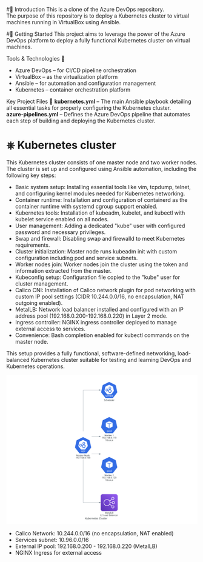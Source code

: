 #🚀 Introduction 
This is a clone of the Azure DevOps repository.  
The purpose of this repository is to deploy a Kubernetes cluster to virtual machines running in VirtualBox using Ansible.

#🔨 Getting Started
This project aims to leverage the power of the Azure DevOps platform to deploy a fully functional Kubernetes cluster on virtual machines.

Tools & Technologies 🔧
- Azure DevOps – for CI/CD pipeline orchestration
- VirtualBox – as the virtualization platform
- Ansible – for automation and configuration management
- Kubernetes – container orchestration platform

Key Project Files 📁
**kubernetes.yml** – The main Ansible playbook detailing all essential tasks for properly configuring the Kubernetes cluster.  
**azure-pipelines.yml** – Defines the Azure DevOps pipeline that automates each step of building and deploying the Kubernetes cluster.

# ⎈ Kubernetes cluster
This Kubernetes cluster consists of one master node and two worker nodes. The cluster is set up and configured using Ansible automation, including the following key steps:  
- Basic system setup: Installing essential tools like vim, tcpdump, telnet, and configuring kernel modules needed for Kubernetes networking.
- Container runtime: Installation and configuration of containerd as the container runtime with systemd cgroup support enabled.
- Kubernetes tools: Installation of kubeadm, kubelet, and kubectl with kubelet service enabled on all nodes.
- User management: Adding a dedicated "kube" user with configured password and necessary privileges.
- Swap and firewall: Disabling swap and firewalld to meet Kubernetes requirements.
- Cluster initialization: Master node runs kubeadm init with custom configuration including pod and service subnets.
- Worker nodes join: Worker nodes join the cluster using the token and information extracted from the master.
- Kubeconfig setup: Configuration file copied to the "kube" user for cluster management.
- Calico CNI: Installation of Calico network plugin for pod networking with custom IP pool settings (CIDR 10.244.0.0/16, no encapsulation, NAT outgoing enabled).
- MetalLB: Network load balancer installed and configured with an IP address pool (192.168.0.200-192.168.0.220) in Layer 2 mode.
- Ingress controller: NGINX ingress controller deployed to manage external access to services.
- Convenience: Bash completion enabled for kubectl commands on the master node.

This setup provides a fully functional, software-defined networking, load-balanced Kubernetes cluster suitable for testing and learning DevOps and Kubernetes operations.

![Kubernetes cluster architecture diagram](kubernetes_cluster.png)

- Calico Network: 10.244.0.0/16 (no encapsulation, NAT enabled)
- Services subnet: 10.96.0.0/16
- External IP pool: 192.168.0.200 - 192.168.0.220 (MetalLB)
- NGINX Ingress for external access
